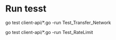 # Run tesst 

go test client-api/*.go -run Test_Transfer_Network  

go test client-api/*.go  -run Test_RateLimit
